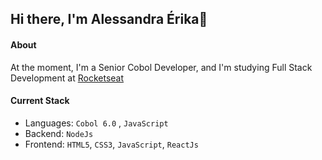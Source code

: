 ## Hi there, I'm Alessandra Érika👋

#### About

At the moment, I'm a Senior Cobol Developer, and I'm studying Full Stack Development at [Rocketseat](https://www.rocketseat.com.br/)

#### Current Stack
- Languages: `Cobol 6.0` , `JavaScript`
- Backend: `NodeJs`
- Frontend: `HTML5`, `CSS3`, `JavaScript`, `ReactJs`

 
<!--
**Ale-erika/Ale-erika** is a ✨ _special_ ✨ repository because its `README.md` (this file) appears on your GitHub profile.

Here are some ideas to get you started:

- 🔭 I’m currently working on ...
- 🌱 I’m currently learning ...
- 👯 I’m looking to collaborate on ...
- 🤔 I’m looking for help with ...
- 💬 Ask me about ...
- 📫 How to reach me: ...
- 😄 Pronouns: ...
- ⚡ Fun fact: ...
-->
